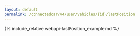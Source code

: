 ```yaml
---
layout: default
permalink: /connectedcar/v4/user/vehicles/{id}/lastPosition
---
```


{% include_relative webapi-lastPosition_example.md %}